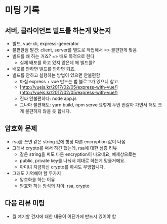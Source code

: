 # 미팅 기록

## 서버, 클라이언트 빌드를 하는게 맞는지

- 빌드, vue-cli, express-generator
- 불편한점 발견: client, server를 별도로 작업해서 => 불편한게 맞음
- 빌드를 왜 하는 거죠? => 배포 목적으로 한다
  - 실제 배포를 하고 있지 않은데 왜 빌드를?
- 배포를 안하면 빌드를 안하면 되죠.
- 빌드를 안하고 실행하는 방법이 있으면 안불편함
  - 마침 express + vue 만드는 법 블로그가 있으니 참고
  - [http://vuejs.kr/2017/02/05/express-with-vue/](http://vuejs.kr/2017/02/05/express-with-vue/)
  - 진짜 안불편하다: node app.js
  - 그나마 불편해도: yarn build, npm serve 요렇게 두번 번갈아 가면서 해도 크게 불편하지 않을 듯 합니다.

## 암호화 문제

- rsa를 쓰면 같은 string 값에 항상 다른 encryption 값이 나옴
- 그래서 crypto를 써서 하긴 했는데, rsa에 대한 심층 리뷰
  - 같은 string을 써도 다른 encryption이 나오네요, 예제상으로는
  - public, private key를 나눠서 제대로 하는게 맞을거에요.
  - 아미녀 지금하신 crypto를 하셔도 무방합니다.
- 그래도 기억해야 할 두가지
  - 암호화를 하는 이유
  - 암호화 하는 방식의 차이: rsa, crypto

## 다음 리뷰 미팅

- 뭘 얘기할 건지에 대한 내용이 어딘가에 반드시 있어야 함